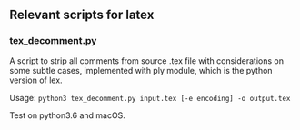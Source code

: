 ## Relevant scripts for latex

### tex_decomment.py

A script to strip all comments from source .tex file with considerations on some subtle cases, implemented with ply module, which is the python version of lex.

Usage: `python3 tex_decomment.py input.tex [-e encoding] -o output.tex`

Test on python3.6 and macOS.